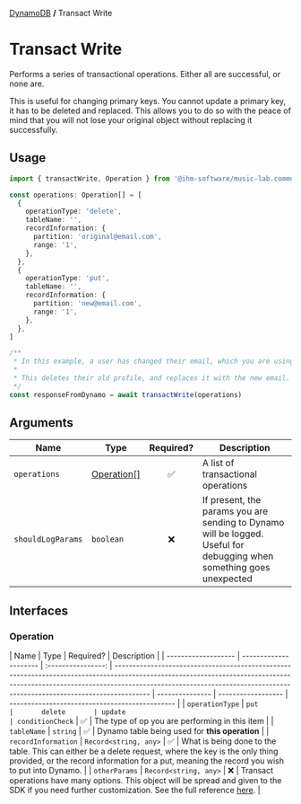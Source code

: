 [DynamoDB](./README.md#wrappers) **/** Transact Write

# Transact Write

Performs a series of transactional operations. Either all are successful, or none are.

This is useful for changing primary keys. You cannot update a primary key, it has to be deleted and replaced. This allows you to do so with the peace of mind that you will not lose your original object without replacing it successfully.

## Usage

```ts
import { transactWrite, Operation } from '@ihm-software/music-lab.common-aws-actions'

const operations: Operation[] = [
  {
    operationType: 'delete',
    tableName: '',
    recordInformation: {
      partition: 'original@email.com',
      range: '1',
    },
  },
  {
    operationType: 'put',
    tableName: '',
    recordInformation: {
      partition: 'new@email.com',
      range: '1',
    },
  },
]

/**
 * In this example, a user has changed their email, which you are using  as a partition key.
 *
 * This deletes their old profile, and replaces it with the new email.
 */
const responseFromDynamo = await transactWrite(operations)
```

## Arguments

| Name              | Type                      |     Required?      | Description                                                                                                          |
| ----------------- | ------------------------- | :----------------: | -------------------------------------------------------------------------------------------------------------------- |
| `operations`      | [Operation[]](#operation) | :white_check_mark: | A list of transactional operations                                                                                   |
| `shouldLogParams` | `boolean`                 |        :x:         | If present, the params you are sending to Dynamo will be logged. Useful for debugging when something goes unexpected |

## Interfaces

### Operation

| Name                | Type                  |     Required?      | Description                                                                                                                                                                                                                                          |
| ------------------- | --------------------- | :----------------: | ---------------------------------------------------------------------------------------------------------------------------------------------------------------------------------------------------------------------------------------------------- | --------------- | ------------------ | ---------------------------------------------- |
| `operationType`     | `put                  |       delete       | update                                                                                                                                                                                                                                               | conditionCheck` | :white_check_mark: | The type of op you are performing in this item |
| `tableName`         | `string`              | :white_check_mark: | Dynamo table being used for **this operation**                                                                                                                                                                                                       |
| `recordInformation` | `Record<string, any>` | :white_check_mark: | What is being done to the table. This can either be a delete request, where the key is the only thing provided, or the record information for a put, meaning the record you wish to put into Dynamo.                                                 |
| `otherParams`       | `Record<string, any>` |        :x:         | Transact operations have many options. This object will be spread and given to the SDK if you need further customization. See the full reference [here](https://docs.aws.amazon.com/amazondynamodb/latest/APIReference/API_TransactWriteItems.html). |
